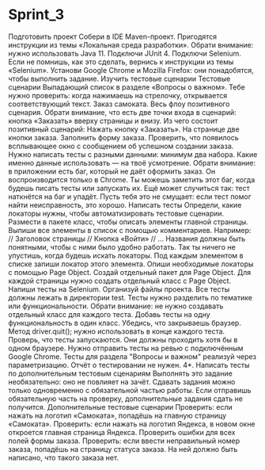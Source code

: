 # Sprint_3
Подготовить проект Собери в IDE Maven-проект. Пригодятся инструкции из темы «Локальная среда разработки». Обрати внимание: нужно использовать Java 11. Подключи JUnit 4. Подключи Selenium. Если не помнишь, как это сделать, вернись к инструкции из темы «Selenium». Установи Google Chrome и Mozilla Firefox: они понадобятся, чтобы выполнить задание.
Изучить тестовые сценарии Тестовые сценарии Выпадающий список в разделе «Вопросы о важном». Тебе нужно проверить: когда нажимаешь на стрелочку, открывается соответствующий текст. Заказ самоката. Весь флоу позитивного сценария. Обрати внимание, что есть две точки входа в сценарий: кнопка «Заказать» вверху страницы и внизу. Из чего состоит позитивный сценарий: Нажать кнопку «Заказать». На странице две кнопки заказа. Заполнить форму заказа. Проверить, что появилось всплывающее окно с сообщением об успешном создании заказа. Нужно написать тесты с разными данными: минимум два набора. Какие именно данные использовать — на твоё усмотрение. Обрати внимание: в приложении есть баг, который не даёт оформить заказ. Он воспроизводится только в Chrome. Ты можешь заметить этот баг, когда будешь писать тесты или запускать их. Ещё может случиться так: тест наткнётся на баг и упадёт. Пусть тебя это не смущает: если тест помог найти неисправность, это хорошо.
Написать тесты Определи, какие локаторы нужны, чтобы автоматизировать тестовые сценарии. Размести в пакете класс, чтобы описать элементы главной страницы. Выпиши все элементы в список с помощью комментариев. Например: // Заголовок страницы // Кнопка «Войти» // ... Названия должны быть понятными, чтобы с ними было удобно работать. Так ты ничего не упустишь, когда будешь искать локаторы. Под каждым элементом в списке запиши локатор этого элемента. Опиши необходимые локаторы с помощью Page Object. Создай отдельный пакет для Page Object. Для каждой страницы нужно создать отдельный класс с Page Object. Напиши тесты на Selenium. Организуй файлы проекта. Все тесты должны лежать в директории test. Тесты нужно разделить по тематике или функциональности. Обрати внимание: не нужно создавать отдельный класс для каждого теста. Добавь тесты на одну функциональность в один класс. Убедись, что закрываешь браузер. Метод driver.quit(); нужно использовать в конце каждого теста. Проверь, что тесты запускаются. Они должны проходить хотя бы в одном браузере. Нужно отправить тесты на ревью с подключённым Google Chrome. Тесты для раздела "Вопросы и важном" реализуй через параметризацию. Отчёт о тестировании не нужен. 4*. Написать тесты по дополнительным тестовым сценариям Выполнять это задание необязательно: оно не повлияет на зачёт. Сдавать задания можно только одновременно с обязательной частью работы. Если отправишь обязательную часть на проверку, дополнительные задания сдать не получится. Дополнительные тестовые сценарии Проверить: если нажать на логотип «Самоката», попадёшь на главную страницу «Самоката». Проверить: если нажать на логотип Яндекса, в новом окне откроется главная страница Яндекса. Проверить ошибки для всех полей формы заказа. Проверить: если ввести неправильный номер заказа, попадёшь на страницу статуса заказа. На ней должно быть написано, что такого заказа нет.
